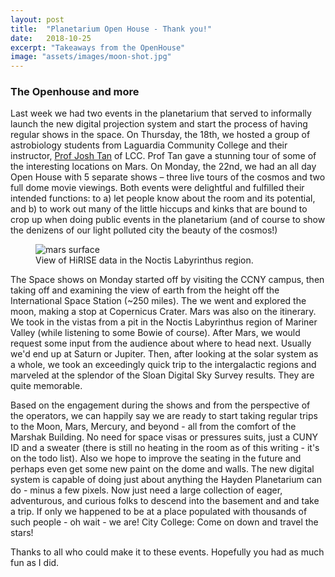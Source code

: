 ```yaml
---
layout: post
title:  "Planetarium Open House - Thank you!"
date:   2018-10-25
excerpt: "Takeaways from the OpenHouse"
image: "assets/images/moon-shot.jpg"
---
```


### The Openhouse and more

Last week we had two events in the planetarium that served to informally launch the new digital projection system and start the process of having regular shows in the space. On Thursday, the 18th, we hosted a group of astrobiology students from Laguardia Community College and their instructor, [Prof Josh Tan](https://twitter.com/astrophysically?lang=en) of LCC. Prof Tan gave a stunning tour of some of the interesting locations on Mars. On Monday, the 22nd, we had an all day Open House with 5 separate shows – three live tours of the cosmos and two full dome movie viewings. Both events were delightful and fulfilled their intended functions: to a) let people know about the room and its potential, and b) to work out many of the little hiccups and kinks that are bound to crop up when doing public events in the planetarium (and of course to show the denizens of our light polluted city the beauty of the cosmos!)


<figure class="figure col-lg-6 col-sm-12 float-left">
<img class="figure-img img-fluid rounded" src="{{site.baseurl}}/assets/images/noctis.jpg" alt="mars surface" />
  <figcaption class="figure-caption"> View of HiRISE data in the Noctis Labyrinthus region.</figcaption>
</figure>

The Space shows on Monday started off by visiting the CCNY campus, then taking off and examining the view of earth from the height off the International Space Station (~250 miles). The we went and explored the moon, making a stop at Copernicus Crater. Mars was also on the itinerary. We took in the vistas from a pit in the Noctis Labyrinthus
region of Mariner Valley (while listening to some Bowie of course). After Mars, we would request some input from the audience about where to head next. Usually we'd end up at Saturn or Jupiter. Then, after looking at the solar system as a whole, we took an exceedingly quick trip to the intergalactic regions and marveled at the splendor of the Sloan Digital Sky Survey results. They are quite memorable.

Based on the engagement during the shows and from the perspective of the operators, we can happily say we are ready to start taking regular trips to the Moon, Mars, Mercury, and beyond - all from the comfort of the Marshak Building. No need for space visas or pressures suits, just a CUNY ID and a sweater (there is still no heating in the room as of this writing - it's on the todo list). Also we hope to improve the seating in the future and perhaps even get some new paint on the dome and walls. The new digital system is capable of doing just about anything the Hayden Planetarium can do - minus a few pixels. Now just need a large collection of eager, adventurous, and curious folks to descend into the basement and and take a trip. If only we happened to be at a place populated with thousands of such people - oh wait - we are! City College: Come on down and travel the stars!

Thanks to all who could make it to these events. Hopefully you had as much fun as I did.
